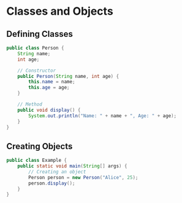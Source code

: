 # Classes and Objects

## Defining Classes

```java
public class Person {
    String name;
    int age;

    // Constructor
    public Person(String name, int age) {
        this.name = name;
        this.age = age;
    }

    // Method
    public void display() {
        System.out.println("Name: " + name + ", Age: " + age);
    }
}
```

## Creating Objects

```java
public class Example {
    public static void main(String[] args) {
        // Creating an object
        Person person = new Person("Alice", 25);
        person.display();
    }
}
```

